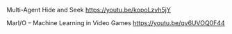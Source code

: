 
Multi-Agent Hide and Seek
<https://youtu.be/kopoLzvh5jY>

MarI/O – Machine Learning in Video Games
<https://youtu.be/qv6UVOQ0F44>